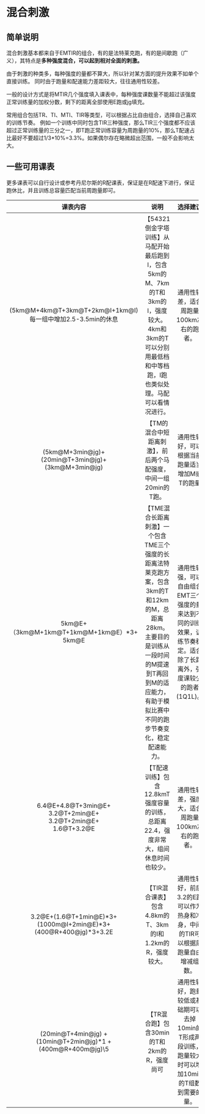 ﻿
# 混合刺激

## 简单说明

混合刺激基本都来自于EMTIR的组合，有的是法特莱克跑，有的是间歇跑（广义），其特点是**多种强度混合，可以起到相对全面的刺激。**

由于刺激的种类多，每种强度的量都不算大，所以针对某方面的提升效果不如单个直接训练。
同时由于跑量和配速能力差距较大，往往通用性较差。

一般的设计方式是将MTIR几个强度填入课表中，每种强度课数量不能超过该强度正常训练量的加权分数，剩下的距离全部使用E跑或jg填充。

常用组合包括TR、TI、MTI、TIR等类型，可以根据占比自由组合，选择自己喜欢的训练节奏。
例如一个训练中同时包含TIR三种强度，那么TIR三个强度都不应该超过正常训练量的三分之一，即T跑正常训练容量为周跑量的10%，那么T配速占比最好不要超过1/3*10%=3.3%。如果偶尔存在略微超出范围，一般不会影响太大。

## 一些可用课表

更多课表可以自行设计或参考丹尼尔斯的R配课表，保证是在R配速下进行，保证跑休比，并且训练总容量匹配当前周跑量即可。

|课表内容|说明|选择建议|备注|
|:-:|:-------:|:-:|:-:|
|(5km@M+4km@T+3km@T+2km@I+1km@I)<br>每一组中增加2.5-3.5min的休息|【54321倒金字塔训练】从马配开始最后跑到I，包含5km的M、7km的T和3km的I，强度较大。4km和3km的T可以分别用最低档和中等档跑，I跑也类似处理。马配可以看情况进行。|通用性较差，适合周跑量100km左右的跑者。||
|(5km@M+3min@jg)+<br>(20min@T+3min@jg)+<br>(3km@M+3min@jg)|【TM的混合中短距离刺激】，前后两个马配强度，中间一组20min的T跑。|通用性较好，可以根据当前跑量适当增加M或T的跑量||
|5km@E+<br>（3km@M+1km@T+1km@M+1km@E）*3+<br>5km@E|【TME混合长距离刺激】一个包含TME三个强度的长距离法特莱克跑方案，包含3km的T和12km的M，总距离28km。主要目的是训练从一段时间的M提速到T再回到M的适应能力，有助于模拟比赛中不同的跑步节奏变化，稳定配速能力。|通用性较强，可以自由组合EMT三个强度的量来达到不同的训练效果，训练节奏稳定。适合除了长距离外，强度课较少的跑者(1Q1L)。|例如可以减少开始和结束的E跑来控制总距离，也可以将三组训练调整为两组，变为两个2km的T跑。|
|6.4@E+4.8@T+3min@E+<br>3.2@T+2min@E+<br>3.2@T+2min@E+<br>1.6@T+3.2@E|【T配速训练】包含12.8kmT强度容量的训练，总距离22.4，强度非常大，组间休息时间也较少。|通用性较差，强度大，适合周跑量100km左右的跑者。||
|3.2@E+(1.6@T+1min@E)\*3+(1000m@I+2min@E)\*3+(400@R+400@jg)\*3+3.2E|【TIR混合课表】包含4.8km的T、3km的I和1.2km的R，强度较大。|通用性较好，前后3.2的E跑可以作为热身和冷身，中间的TIR可以根据周跑量自由增减组数。||
|(20min@T+4min@jg) + (10min@T+2min@jg)\*1 + (400m@R+400m@jg)\5|【TR混合跑】包含30min的T和2km的R，强度尚可|通用性较好，跑量较低或基础期可以去掉10min的T形成两段训练，跑量较大时可以增加10min的T组数到需要的量。||
